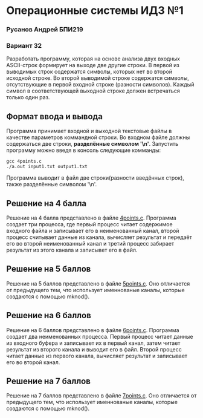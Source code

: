 # Операционные системы ИДЗ №1
 ### Русанов Андрей БПИ219
 ### Вариант 32
 Разработать программу, которая на основе анализа двух входных ASCII-строк формирует на выходе две другие строки. В первой из выводимых строк содержатся символы, которых нет во второй исходной строке. Во второй выводимой строке содержатся символы, отсутствующие в первой входной строке (разности символов). Каждый символ в соответствующей выходной строке должен встречаться только один раз.

## Формат ввода и вывода
Программа принимает входной и выходной текстовые файлы в качестве параметров коммандной строки. Во входном файле должны содержаться две строки, **разделённые символом '\n'**. Запустить программу можно введя в консоль следующие комманды:
```
gcc 4points.c
./a.out input1.txt output1.txt
```
Программа выводит в файл две строки(разности введённых строк), также разделённые символом '\n'.

## Решение на 4 балла
Решение на 4 балла представлено в файле [4points.c](4points/4points.c). Программа создает три процесса, где первый процесс читает содержимое входного файла и записывает его в неименованный канал, второй процесс считывает данные из канала, вычисляет результат и передаёт его во второй неименованный канал и третий процесс забирает результат  из этого канала и записывет его в файл.

## Решение на 5 баллов
Решение на 5 баллов представлено в файле [5points.c](5points/5points.c). Оно отличается от предыдущего тем, что использует именнованые каналы, которые создаются с помощью mknod().
## Решение на 6 баллов
Решение на 6 баллов представлено в файле [6points.c](6points/6points.c). Программа создает два неименованных процесса. Первый процесс читает данные из входного буфера и записывает их в первый канал, затем читает результат из второго канала и выводит его в файл. Второй процесс читает данные из первого канала, вычисляет результат и записывает его во второй канал.
## Решение на 7 баллов
Решение на 7 баллов представлено в файле [7points.c](7points/7points.c). Оно отличается от предыдущего тем, что использует именнованые каналы, которые создаются с помощью mknod().